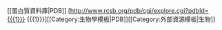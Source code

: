 [[蛋白質資料庫|PDB]] [http://www.rcsb.org/pdb/cgi/explore.cgi?pdbId={{{1}}} {{{1}}}]<noinclude>[[Category:生物學模板|PDB]][[Category:外部資源模板|生物]]</noinclude>